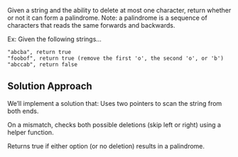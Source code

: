 Given a string and the ability to delete at most one character, return whether or not it can form a palindrome.
Note: a palindrome is a sequence of characters that reads the same forwards and backwards.

Ex: Given the following strings...

```
"abcba", return true
"foobof", return true (remove the first 'o', the second 'o', or 'b')
"abccab", return false

```

## Solution Approach

We’ll implement a solution that:
Uses two pointers to scan the string from both ends.

On a mismatch, checks both possible deletions (skip left or right) using a helper function.

Returns true if either option (or no deletion) results in a palindrome.

